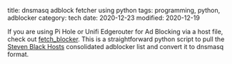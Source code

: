 title: dnsmasq adblock fetcher using python
tags: programming, python, adblocker
category: tech
date: 2020-12-23
modified: 2020-12-19

If you are using Pi Hole or Unifi Edgerouter for Ad Blocking via a host file, check out [fetch_blocker](https://github.com/jac18281828/fetch_adblocker).   This is a straightforward python script to pull the [Steven Black Hosts](https://github.com/StevenBlack/hosts) consolidated adblocker list and convert it to dnsmasq format.   
